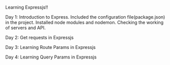 Learning Expressjs!!

Day 1:
Introduction to Express.
Included the configuration file(package.json) in the project.
Installed node modules and nodemon.
Checking the working of servers and API.

Day 2:
Get requests in Expressjs

Day 3:
Learning Route Params in Expressjs

Day 4:
Learning Query Params in Expressjs
